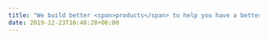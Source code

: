 ```yaml
---
title: "We build better <span>products</span> to help you have a better <span>life</span>"
date: 2019-12-23T16:48:28+06:00
---
```


